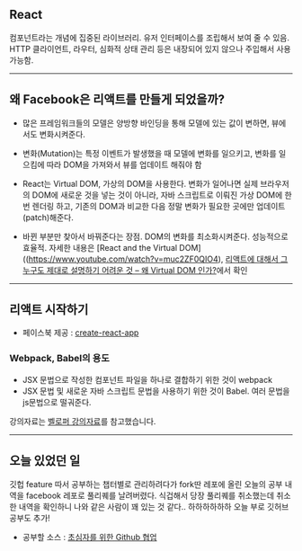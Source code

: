 ## React

컴포넌트라는 개념에 집중된 라이브러리. 유저 인터페이스를 조립해서 보여 줄 수 있음. HTTP 클라이언트, 라우터, 심화적 상태 관리 등은 내장되어 있지 않으나 주입해서 사용가능함.

---
## 왜 Facebook은 리액트를 만들게 되었을까?

* 많은 프레임워크들의 모델은 양방향 바인딩을 통해 모델에 있는 값이 변하면, 뷰에서도 변화시켜준다.

* 변화(Mutation)는 특정 이벤트가 발생했을 때 모델에 변화를 일으키고, 변화를 일으킴에 따라 DOM을 가져와서 뷰를 업데이트 해줘야 함

* React는 Virtual DOM, 가상의 DOM을 사용한다. 변화가 일어나면 실제 브라우저의 DOM에 새로운 것을 넣는 것이 아니라, 자바 스크립트로 이뤄진 가상 DOM에 한번 렌더링 하고, 기존의 DOM과 비교한 다음 정말 변화가 필요한 곳에만 업데이트(patch)해준다.
* 바뀐 부분만 찾아서 바꿔준다는 장점. DOM의 변화를 최소화시켜준다. 성능적으로 효율적. 자세한 내용은  [React and the Virtual DOM]((https://www.youtube.com/watch?v=muc2ZF0QIO4), [리액트에 대해서 그 누구도 제대로 설명하기 어려운 것 – 왜 Virtual DOM 인가?](https://velopert.com/3236)에서 확인

---
## 리액트 시작하기

* 페이스북 제공 : [create-react-app](https://github.com/facebook/create-react-app)

### Webpack, Babel의 용도

* JSX 문법으로 작성한 컴포넌트 파일을 하나로 결합하기 위한 것이 webpack
* JSX 문법 및 새로운 자바 스크립트 문법을 사용하기 위한 것이 Babel. 여러 문법을 js문법으로 떨궈준다.

강의자료는 [벨로퍼 강의자료](https://react-anyone.vlpt.us/03.html)를 참고했습니다.

---
## 오늘 있었던 일

깃헙 feature 따서 공부하는 챕터별로 관리하려다가 fork딴 레포에 올린 오늘의 공부 내역을 facebook 레포로 풀리퀘를 날려버렸다. 식겁해서 당장 풀리퀘를 취소했는데 취소한 내역을 확인하니 나와 같은 사람이 꽤 있는 것 같다.. 하하하하하하 오늘 부로 깃허브 공부도 추가!
* 공부할 소스 : [초심자를 위한 Github 협업](https://realhanbit.co.kr/books/125/pages/1129/read)